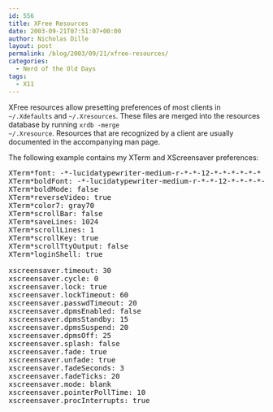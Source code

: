 ```yaml
---
id: 556
title: XFree Resources
date: 2003-09-21T07:51:07+00:00
author: Nicholas Dille
layout: post
permalink: /blog/2003/09/21/xfree-resources/
categories:
  - Nerd of the Old Days
tags:
  - X11
---
```

XFree resources allow presetting preferences of most clients in <code class="command">~/.Xdefaults</code> and <code class="command">~/.Xresources</code>. These files are merged into the resources database by running <code class="command">xrdb -merge ~/.Xresource</code>. Resources that are recognized by a client are usually documented in the accompanying man page.

<!--more-->

The following example contains my XTerm and XScreensaver preferences:

<pre class="listing">XTerm*font: -*-lucidatypewriter-medium-r-*-*-12-*-*-*-*-*-*
XTerm*boldFont: -*-lucidatypewriter-medium-r-*-*-12-*-*-*-*-*-*
XTerm*boldMode: false
XTerm*reverseVideo: true
XTerm*color7: gray70
XTerm*scrollBar: false
XTerm*saveLines: 1024
XTerm*scrollLines: 1
XTerm*scrollKey: true
XTerm*scrollTtyOutput: false
XTerm*loginShell: true

xscreensaver.timeout: 30
xscreensaver.cycle: 0
xscreensaver.lock: true
xscreensaver.lockTimeout: 60
xscreensaver.passwdTimeout: 20
xscreensaver.dpmsEnabled: false
xscreensaver.dpmsStandby: 15
xscreensaver.dpmsSuspend: 20
xscreensaver.dpmsOff: 25
xscreensaver.splash: false
xscreensaver.fade: true
xscreensaver.unfade: true
xscreensaver.fadeSeconds: 3
xscreensaver.fadeTicks: 20
xscreensaver.mode: blank
xscreensaver.pointerPollTime: 10
xscreensaver.procInterrupts: true</pre>
